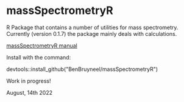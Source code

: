 # massSpectrometryR

R Package that contains a number of utilities for mass spectrometry.
Currently (version 0.1.7) the package mainly deals with calculations.

[massSpectrometryR manual](https://benbruyneel.github.io/massSpectrometryR/)

Install with the command:

devtools::install_github("BenBruyneel/massSpectrometryR")

Work in progress!

August, 14th 2022
